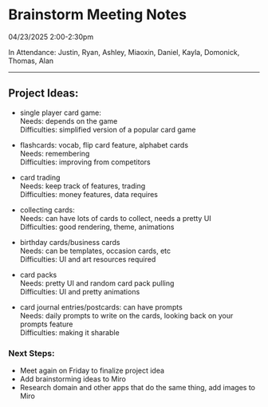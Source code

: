 # Brainstorm Meeting Notes 

04/23/2025 2:00-2:30pm  

In Attendance: Justin, Ryan, Ashley, Miaoxin, Daniel, Kayla, Domonick, Thomas, Alan  

---

## Project Ideas:
- single player card game:  
Needs: depends on the game  
Difficulties: simplified version of a popular card game  

- flashcards: vocab, flip card feature, alphabet cards  
Needs: remembering  
Difficulties: improving from competitors  

- card trading  
Needs: keep track of features, trading  
Difficulties: money features, data requires  

- collecting cards:  
Needs: can have lots of cards to collect, needs a pretty UI  
Difficulties: good rendering, theme, animations  

- birthday cards/business cards  
Needs: can be templates, occasion cards, etc  
Difficulties: UI and art resources required  

- card packs  
Needs: pretty UI and random card pack pulling  
Difficulties: UI and pretty animations  

- card journal entries/postcards: can have prompts  
Needs: daily prompts to write on the cards, looking back on your prompts feature  
Difficulties: making it sharable  

### Next Steps:
- Meet again on Friday to finalize project idea  
- Add brainstorming ideas to Miro  
- Research domain and other apps that do the same thing, add images to Miro  


